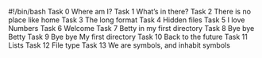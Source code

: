 #!/bin/bash
Task 0 Where am I?
Task 1 What’s in there?
Task 2 There is no place like home
Task 3 The long format
Task 4 Hidden files
Task 5 I love Numbers
Task 6 Welcome
Task 7 Betty in my first directory
Task 8 Bye bye Betty
Task 9 Bye bye My first directory
Task 10 Back to the future
Task 11 Lists
Task 12 File type
Task 13 We are symbols, and inhabit symbols
